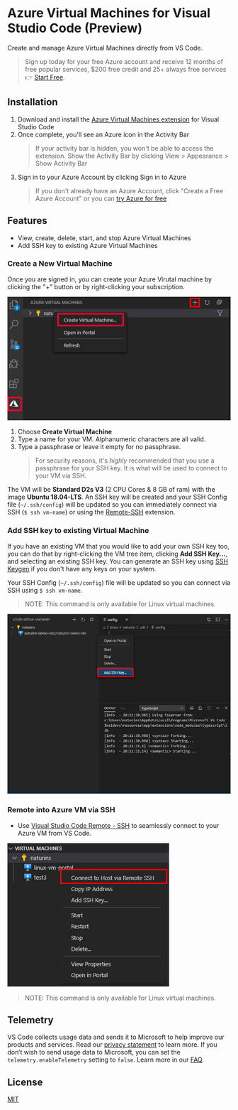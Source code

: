 # Azure Virtual Machines for Visual Studio Code (Preview)



Create and manage Azure Virtual Machines directly from VS Code.

> Sign up today for your free Azure account and receive 12 months of free popular services, $200 free credit and 25+ always free services 👉 [Start Free](https://azure.microsoft.com/free/open-source).

## Installation

1. Download and install the [Azure Virtual Machines extension](https://marketplace.visualstudio.com/items?itemName=ms-azuretools.vscode-azurevirtualmachines) for Visual Studio Code
2. Once complete, you'll see an Azure icon in the Activity Bar
    > If your activity bar is hidden, you won't be able to access the extension. Show the Activity Bar by clicking View > Appearance > Show Activity Bar
3. Sign in to your Azure Account by clicking Sign in to Azure
    >  If you don't already have an Azure Account, click "Create a Free Azure Account" or you can [try Azure for free](https://code.visualstudio.com/tryappservice/?utm_source=appservice-extension)

## Features

* View, create, delete, start, and stop Azure Virtual Machines
* Add SSH key to existing Azure Virtual Machines

### Create a New Virtual Machine

Once you are signed in, you can create your Azure Virutal machine by clicking the "+" button or by right-clicking your subscription.

![CreateVirtualMachine](https://github.com/microsoft/vscode-azurevirtualmachines/raw/main/resources/readme/createAzureVM.png)

1. Choose **Create Virtual Machine**
2. Type a name for your VM.  Alphanumeric characters are all valid.
3. Type a passphrase or leave it empty for no passphrase.
    >For security reasons, it's _highly_ recommended that you use a passphrase for your SSH key.  It is what will be used to connect to your VM via SSH.

The VM will be **Standard D2s V3** (2 CPU Cores & 8 GB of ram) with the image **Ubuntu 18.04-LTS**. An SSH key will be created and your SSH Config file (`~/.ssh/config`) will be updated so you can immediately connect via SSH (`$ ssh vm-name`) or using the [Remote-SSH](https://marketplace.visualstudio.com/items?itemName=ms-vscode-remote.remote-ssh) extension.


### Add SSH key to existing Virtual Machine

If you have an existing VM that you would like to add your own SSH key too, you can do that by right-clicking the VM tree item, clicking **Add SSH Key...**, and selecting an existing SSH key. You can generate an SSH key using [SSH Keygen](https://www.ssh.com/ssh/keygen#creating-an-ssh-key-pair-for-user-authentication) if you don't have any keys on your system.

Your SSH Config (`~/.ssh/config`) file will be updated so you can connect via SSH using `$ ssh vm-name`.

> NOTE: This command is only available for Linux virtual machines.

![AddSSHKey](https://github.com/microsoft/vscode-azurevirtualmachines/raw/main/resources/readme/AddSSHKey.png)

### Remote into Azure VM via SSH

- Use [Visual Studio Code Remote - SSH](https://marketplace.visualstudio.com/items?itemName=ms-vscode-remote.remote-ssh) to seamlessly connect to your Azure VM from VS Code.

![ConnectToHost](https://github.com/microsoft/vscode-azurevirtualmachines/raw/main/resources/readme/ConnectToHost.png)


> NOTE: This command is only available for Linux virtual machines.



## Telemetry

VS Code collects usage data and sends it to Microsoft to help improve our products and services. Read our [privacy statement](https://go.microsoft.com/fwlink/?LinkID=528096&clcid=0x409) to learn more. If you don’t wish to send usage data to Microsoft, you can set the `telemetry.enableTelemetry` setting to `false`. Learn more in our [FAQ](https://code.visualstudio.com/docs/supporting/faq#_how-to-disable-telemetry-reporting).

## License

[MIT](https://github.com/microsoft/vscode-azurevirtualmachines/blob/main/LICENSE.md)
